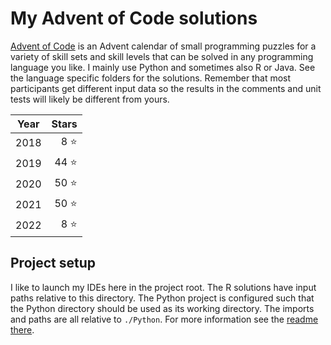 # My Advent of Code solutions

[Advent of Code](https://adventofcode.com) is an Advent calendar of small programming puzzles for a variety of skill sets and skill levels that can be solved in any programming language you like.
I mainly use Python and sometimes also R or Java.
See the language specific folders for the solutions.
Remember that most participants get different input data so the results in the comments and unit tests will likely be different from yours.

| Year | Stars |
|------|------:|
| 2018 |   8 ⭐ |
| 2019 |  44 ⭐ |
| 2020 |  50 ⭐ |
| 2021 |  50 ⭐ |
| 2022 |   8 ⭐ |


## Project setup

I like to launch my IDEs here in the project root.
The R solutions have input paths relative to this directory.
The Python project is configured such that the Python directory should be used as its working directory.
The imports and paths are all relative to `./Python`.
For more information see the [readme there](Python/README.md).
